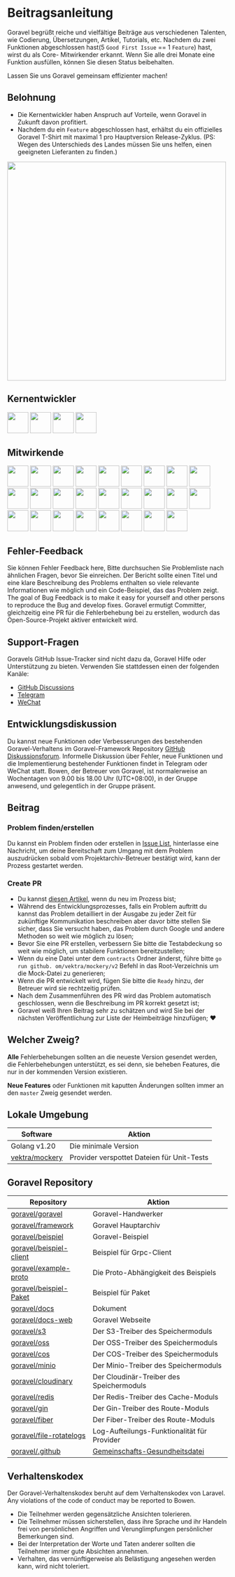 # Beitragsanleitung

Goravel begrüßt reiche und vielfältige Beiträge aus verschiedenen Talenten, wie Codierung, Übersetzungen, Artikel,
Tutorials, etc. Nachdem du zwei Funktionen abgeschlossen hast(5 `Good First Issue` == 1 `Feature`) hast, wirst du als Core-
Mitwirkender erkannt. Wenn Sie alle drei Monate eine Funktion ausfüllen, können Sie diesen Status beibehalten.

Lassen Sie uns Goravel gemeinsam effizienter machen!

## Belohnung

- Die Kernentwickler haben Anspruch auf Vorteile, wenn Goravel in Zukunft davon profitiert.
- Nachdem du ein `Feature` abgeschlossen hast, erhältst du ein offizielles Goravel T-Shirt mit maximal 1 pro Hauptversion
  Release-Zyklus. (PS: Wegen des Unterschieds des Landes müssen Sie uns helfen, einen geeigneten Lieferanten zu finden.)

<p align="left"><img src="/t-shirt.jpg" width="500"></p>

## Kernentwickler

<a href="https://github.com/hwbrzzl" target="_blank"><img src="https://avatars.githubusercontent.com/u/24771476?v=4" width="48" height="48"></a> <a href="https://github.com/DevHaoZi" target="_blank"><img src="https://avatars.githubusercontent.com/u/115467771?v=4" width="48" height="48"></a> <a href="https://github.com/kkumar-gcc" target="_blank"><img src="https://avatars.githubusercontent.com/u/84431594?v=4" width="48" height="48"></a> <a href="https://github.com/almas1992" target="_blank"><a href="https://github.com/almas1992" target="_blank"><img src="https://avatars.githubusercontent.com/u/9382335?v=4" width="48" height="48"></a>

## Mitwirkende

<a href="https://github.com/merouanekhalili" target="_blank"><img src="https://avatars.githubusercontent.com/u/1122628?v=4" width="48" height="48"></a> <a href="https://github.com/hongyukeji" target="_blank"><img src="https://avatars.githubusercontent.com/u/23145983?v=4" width="48" height="48"></a> <a href="https://github.com/sidshrivastav" target="_blank"><img src="https://avatars.githubusercontent.com/u/28773690?v=4" width="48" height="48"></a> <a href="https://github.com/Juneezee" target="_blank"><img src="https://avatars.githubusercontent.com/u/20135478?v=4" width="48" height="48"></a> <a href="https://github.com/dragoonchang" target="_blank"><img src="https://avatars.githubusercontent.com/u/1432336?v=4" width="48" height="48"></a> <a href="https://github.com/dhanusaputra" target="_blank"><img src="https://avatars.githubusercontent.com/u/35093673?v=4" width="48" height="48"></a> <a href="https://github.com/mauri870" target="_blank"><img src="https://avatars.githubusercontent.com/u/10168637?v=4" width="48" height="48"></a> <a href="https://github.com/Marian0" target="_blank"><img src="https://avatars.githubusercontent.com/u/624592?v=4" width="48" height="48"></a> <a href="https://github.com/ahmed3mar" target="_blank"><img src="https://avatars.githubusercontent.com/u/12982325?v=4" width="48" height="48"></a> <a href="https://github.com/flc1125" target="_blank"><img src="https://avatars.githubusercontent.com/u/14297703?v=4" width="48" height="48"></a> <a href="https://github.com/zzpwestlife" target="_blank"><img src="https://avatars.githubusercontent.com/u/12382180?v=4" width="48" height="48"></a> <a href="https://github.com/juantarrel" target="_blank"><img src="https://avatars.githubusercontent.com/u/7213379?v=4" width="48" height="48"></a> <a href="https://github.com/Kamandlou" target="_blank"><img src="https://avatars.githubusercontent.com/u/77993374?v=4" width="48" height="48"></a> <a href="https://github.com/livghit" target="_blank"><img src="https://avatars.githubusercontent.com/u/108449432?v=4" width="48" height="48"></a> <a href="https://github.com/jeff87218" target="_blank"><img src="https://avatars.githubusercontent.com/u/29706585?v=4" width="48" height="48"></a> <a href="https://github.com/shayan-yousefi" target="_blank"><img src="https://avatars.githubusercontent.com/u/19957980?v=4" width="48" height="48"></a> <a href="https://github.com/zxdstyle" target="_blank"><img src="https://avatars.githubusercontent.com/u/38398954?v=4" width="48" height="48"></a> <a href="https://github.com/milwad-dev" target="_blank"><img src="https://avatars.githubusercontent.com/u/98118400?v=4" width="48" height="48"></a> <a href="https://github.com/mdanialr" target="_blank"><img src="https://avatars.githubusercontent.com/u/48054961?v=4" width="48" height="48"></a> <a href="https://github.com/KlassnayaAfrodita" target="_blank"><img src="https://avatars.githubusercontent.com/u/113383200?v=4" width="48" height="48"></a> <a href="https://github.com/YlanzinhoY" target="_blank"><img src="https://avatars.githubusercontent.com/u/102574758?v=4" width="48" height="48"></a> <a href="https://github.com/gouguoyin" target="_blank"><img src="https://avatars.githubusercontent.com/u/13517412?v=4" width="48" height="48"></a> <a href="https://github.com/dzham" target="_blank"><img src="https://avatars.githubusercontent.com/u/10853451?v=4" width="48" height="48"></a> <a href="https://github.com/praem90" target="_blank"><img src="https://avatars.githubusercontent.com/u/6235720?v=4" width="48" height="48"></a> <a href="https://github.com/vendion" target="_blank"><img src="https://avatars.githubusercontent.com/u/145018?v=4" width="48" height="48"></a> <a href="https://github.com/tzsk" target="_blank"><img src="https://avatars.githubusercontent.com/u/13273787?v=4" width="48" height="48"></a>

## Fehler-Feedback

Sie können Fehler
Feedback here,
Bitte durchsuchen Sie Problemliste nach ähnlichen Fragen, bevor Sie
einreichen. Der Bericht sollte einen Titel und eine klare Beschreibung des Problems enthalten so viele relevante Informationen wie
möglich und ein Code-Beispiel, das das Problem zeigt. The goal of Bug Feedback is to make it easy for yourself and
other persons to reproduce the Bug and develop fixes. Goravel ermutigt Committer, gleichzeitig eine PR für die Fehlerbehebung bei
zu erstellen, wodurch das Open-Source-Projekt aktiver entwickelt wird.

## Support-Fragen

Goravels GitHub Issue-Tracker sind nicht dazu da, Goravel Hilfe oder Unterstützung zu bieten. Verwenden Sie stattdessen einen der folgenden
Kanäle:

- [GitHub Discussions](https://github.com/goravel/goravel/discussions)
- [Telegram](https://github.com/goravel/goravel/tree/master#group)
- [WeChat](https://github.com/goravel/goravel/blob/master/README_zh.md#%E7%BE%A4%E7%BB%84)

## Entwicklungsdiskussion

Du kannst neue Funktionen oder Verbesserungen des bestehenden Goravel-Verhaltens im Goravel-Framework
Repository [GitHub Diskussionsforum](https://github.com/goravel/goravel/discussions). Informelle Diskussion über
Fehler, neue Funktionen und die Implementierung bestehender Funktionen findet in Telegram oder WeChat statt. Bowen, der Betreuer von
Goravel, ist normalerweise an Wochentagen von 9.00 bis 18.00 Uhr (UTC+08:00), in der Gruppe anwesend, und gelegentlich in der Gruppe
präsent.

## Beitrag

### Problem finden/erstellen

Du kannst ein Problem finden oder erstellen in [Issue List](https://github.com/goravel/goravel/issues), hinterlasse eine Nachricht, um
deine Bereitschaft zum Umgang mit dem Problem auszudrücken sobald vom Projektarchiv-Betreuer bestätigt wird, kann der Prozess gestartet werden.

### Create PR

- Du kannst [diesen Artikel](https://docs.github.com/en/get-started/quickstart/contributing-to-projects), wenn du
  neu im Prozess bist;
- Während des Entwicklungsprozesses, falls ein Problem auftritt du kannst das Problem detailliert in der Ausgabe zu jeder
  Zeit für zukünftige Kommunikation beschreiben aber davor bitte stellen Sie sicher, dass Sie versucht haben, das Problem durch
  Google und andere Methoden so weit wie möglich zu lösen;
- Bevor Sie eine PR erstellen, verbessern Sie bitte die Testabdeckung so weit wie möglich, um stabilere Funktionen bereitzustellen;
- Wenn du eine Datei unter dem `contracts` Ordner änderst, führe bitte `go run github. om/vektra/mockery/v2` Befehl in
  das Root-Verzeichnis um die Mock-Datei zu generieren;
- Wenn die PR entwickelt wird, fügen Sie bitte die `Ready` hinzu, der Betreuer wird sie rechtzeitig prüfen.
- Nach dem Zusammenführen des PR wird das Problem automatisch geschlossen, wenn die Beschreibung im PR korrekt gesetzt ist;
- Goravel weiß Ihren Beitrag sehr zu schätzen und wird Sie bei der nächsten Veröffentlichung zur Liste der Heimbeiträge hinzufügen; ❤️

## Welcher Zweig?

**Alle** Fehlerbehebungen sollten an die neueste Version gesendet werden, die Fehlerbehebungen unterstützt, es sei denn, sie beheben Features, die nur in der kommenden Version
existieren.

**Neue Features** oder Funktionen mit kaputten Änderungen sollten immer an den `master` Zweig gesendet werden.

## Lokale Umgebung

| Software                                            | Aktion                                     |
| --------------------------------------------------- | ------------------------------------------ |
| Golang v1.20                        | Die minimale Version                       |
| [vektra/mockery](https://github.com/vektra/mockery) | Provider verspottet Dateien für Unit-Tests |

## Goravel Repository

| Repository                                                            | Aktion                                                                                                                                                              |
| --------------------------------------------------------------------- | ------------------------------------------------------------------------------------------------------------------------------------------------------------------- |
| [goravel/goravel](https://github.com/goravel/goravel)                 | Goravel-Handwerker                                                                                                                                                  |
| [goravel/framework](https://github.com/goravel/framework)             | Goravel Hauptarchiv                                                                                                                                                 |
| [goravel/beispiel](https://github.com/goravel/example)                | Goravel-Beispiel                                                                                                                                                    |
| [goravel/beispiel-client](https://github.com/goravel/example-client)  | Beispiel für Grpc-Client                                                                                                                                            |
| [goravel/example-proto](https://github.com/goravel/example-proto)     | Die Proto-Abhängigkeit des Beispiels                                                                                                                                |
| [goravel/beispiel-Paket](https://github.com/goravel/example-package)  | Beispiel für Paket                                                                                                                                                  |
| [goravel/docs](https://github.com/goravel/docs)                       | Dokument                                                                                                                                                            |
| [goravel/docs-web](https://github.com/goravel/docs-web)               | Goravel Webseite                                                                                                                                                    |
| [goravel/s3](https://github.com/goravel/s3)                           | Der S3-Treiber des Speichermoduls                                                                                                                                   |
| [goravel/oss](https://github.com/goravel/oss)                         | Der OSS-Treiber des Speichermoduls                                                                                                                                  |
| [goravel/cos](https://github.com/goravel/cos)                         | Der COS-Treiber des Speichermoduls                                                                                                                                  |
| [goravel/minio](https://github.com/goravel/minio)                     | Der Minio-Treiber des Speichermoduls                                                                                                                                |
| [goravel/cloudinary](https://github.com/goravel/cloudinary)           | Der Cloudinär-Treiber des Speichermoduls                                                                                                                            |
| [goravel/redis](https://github.com/goravel/redis)                     | Der Redis-Treiber des Cache-Moduls                                                                                                                                  |
| [goravel/gin](https://github.com/goravel/gin)                         | Der Gin-Treiber des Route-Moduls                                                                                                                                    |
| [goravel/fiber](https://github.com/goravel/fiber)                     | Der Fiber-Treiber des Route-Moduls                                                                                                                                  |
| [goravel/file-rotatelogs](https://github.com/goravel/file-rotatelogs) | Log-Aufteilungs-Funktionalität für Provider                                                                                                                         |
| [goravel/.github](https://github.com/goravel/.github) | [Gemeinschafts-Gesundheitsdatei](https://docs.github.com/en/communities/setting-up-your-project-for-healthy-contributions/creating-a-default-community-health-file) |

## Verhaltenskodex

Der Goravel-Verhaltenskodex beruht auf dem Verhaltenskodex von Laravel. Any violations of the code of conduct may be
reported to Bowen.

- Die Teilnehmer werden gegensätzliche Ansichten tolerieren.
- Die Teilnehmer müssen sicherstellen, dass ihre Sprache und ihr Handeln frei von persönlichen Angriffen und Verunglimpfungen persönlicher
  Bemerkungen sind.
- Bei der Interpretation der Worte und Taten anderer sollten die Teilnehmer immer gute Absichten annehmen.
- Verhalten, das vernünftigerweise als Belästigung angesehen werden kann, wird nicht toleriert.
